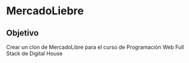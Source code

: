 # MercadoLiebre

## Objetivo

Crear un clon de MercadoLibre para el curso de Programación Web Full Stack de Digital House

